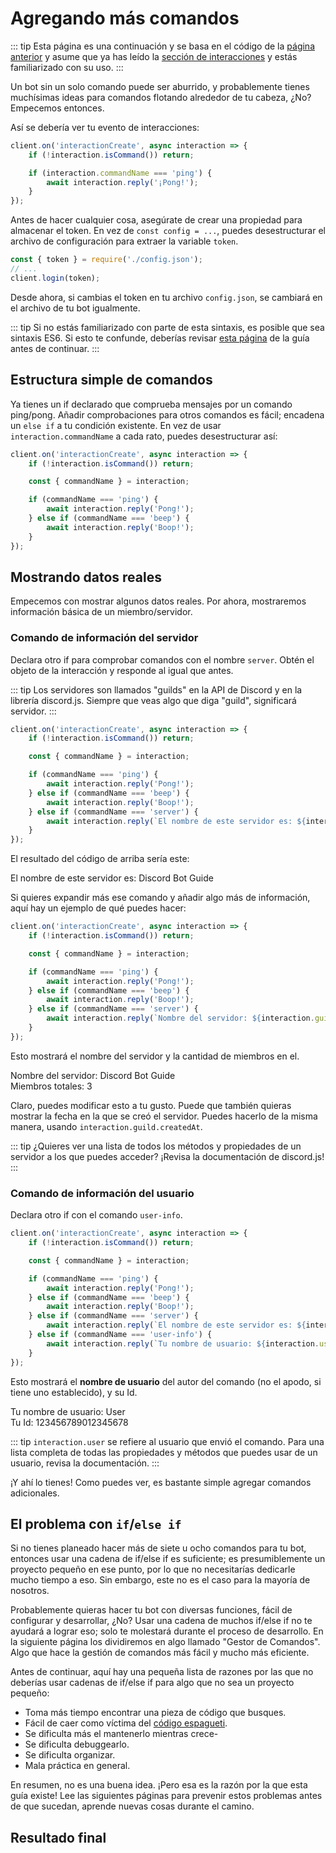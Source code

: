 # Agregando más comandos

::: tip
Esta página es una continuación y se basa en el código de la [página anterior](/creando-tu-bot/) y asume que ya has leído la [sección de interacciones](/interacciones/respondiendo-a-comandos-de-barra.md) y estás familiarizado con su uso.
:::

Un bot sin un solo comando puede ser aburrido, y probablemente tienes muchísimas ideas para comandos flotando alrededor de tu cabeza, ¿No? Empecemos entonces. 

Así se debería ver tu evento de interacciones:

```js
client.on('interactionCreate', async interaction => {
	if (!interaction.isCommand()) return;

	if (interaction.commandName === 'ping') {
		await interaction.reply('¡Pong!');
	}
});
```

Antes de hacer cualquier cosa, asegúrate de crear una propiedad para almacenar el token. En vez de `const config = ...`, puedes desestructurar el archivo de configuración para extraer la variable `token`.

```js {1,3}
const { token } = require('./config.json');
// ...
client.login(token);
```

Desde ahora, si cambias el token en tu archivo `config.json`, se cambiará en el archivo de tu bot igualmente.

::: tip
Si no estás familiarizado con parte de esta sintaxis, es posible que sea sintaxis ES6. Si esto te confunde, deberías revisar [esta página](/informacion-adicional/sintaxis-ES6.html) de la guía antes de continuar.
:::

## Estructura simple de comandos

Ya tienes un if declarado que comprueba mensajes por un comando ping/pong. Añadir comprobaciones para otros comandos es fácil; encadena un `else if` a tu condición existente. En vez de usar `interaction.commandName` a cada rato, puedes desestructurar así:

```js {2-10}
client.on('interactionCreate', async interaction => {
	if (!interaction.isCommand()) return;

	const { commandName } = interaction;

	if (commandName === 'ping') {
		await interaction.reply('Pong!');
	} else if (commandName === 'beep') {
		await interaction.reply('Boop!');
	}
});
```

## Mostrando datos reales

Empecemos con mostrar algunos datos reales. Por ahora, mostraremos información básica de un miembro/servidor.

### Comando de información del servidor

Declara otro if para comprobar comandos con el nombre `server`. Obtén el objeto de la interacción y responde al igual que antes.

::: tip
Los servidores son llamados "guilds" en la API de Discord y en la librería discord.js. Siempre que veas algo que diga "guild", significará servidor.
:::

```js {10-12}
client.on('interactionCreate', async interaction => {
	if (!interaction.isCommand()) return;

	const { commandName } = interaction;

	if (commandName === 'ping') {
		await interaction.reply('Pong!');
	} else if (commandName === 'beep') {
		await interaction.reply('Boop!');
	} else if (commandName === 'server') {
		await interaction.reply(`El nombre de este servidor es: ${interaction.guild.name}`);
	}
});
```

El resultado del código de arriba sería este:

<DiscordMessages>
	<DiscordMessage profile="bot">
		<template #interactions>
			<DiscordInteraction profile="user" :command="true">server</DiscordInteraction>
		</template>
		El nombre de este servidor es: Discord Bot Guide
	</DiscordMessage>
</DiscordMessages>

Si quieres expandir más ese comando y añadir algo más de información, aquí hay un ejemplo de qué puedes hacer:

```js {10-12}
client.on('interactionCreate', async interaction => {
	if (!interaction.isCommand()) return;

	const { commandName } = interaction;

	if (commandName === 'ping') {
		await interaction.reply('Pong!');
	} else if (commandName === 'beep') {
		await interaction.reply('Boop!');
	} else if (commandName === 'server') {
		await interaction.reply(`Nombre del servidor: ${interaction.guild.name}\nMiembros totales: ${interaction.guild.memberCount}`);
	}
});
```

Esto mostrará el nombre del servidor y la cantidad de miembros en el.

<DiscordMessages>
	<DiscordMessage profile="bot">
		<template #interactions>
			<DiscordInteraction profile="user" :command="true">server</DiscordInteraction>
		</template>
		Nombre del servidor: Discord Bot Guide<br>
		Miembros totales: 3
	</DiscordMessage>
</DiscordMessages>

Claro, puedes modificar esto a tu gusto. Puede que también quieras mostrar la fecha en la que se creó el servidor. Puedes hacerlo de la misma manera, usando `interaction.guild.createdAt`.

::: tip
¿Quieres ver una lista de todos los métodos y propiedades de un servidor a los que puedes acceder? ¡Revisa la <DocsLink path="class/Guild">documentación de discord.js</DocsLink>!
:::

### Comando de información del usuario

Declara otro if con el comando `user-info`.

<!-- eslint-skip -->

```js {12-14}
client.on('interactionCreate', async interaction => {
	if (!interaction.isCommand()) return;

	const { commandName } = interaction;

	if (commandName === 'ping') {
		await interaction.reply('Pong!');
	} else if (commandName === 'beep') {
		await interaction.reply('Boop!');
	} else if (commandName === 'server') {
		await interaction.reply(`El nombre de este servidor es: ${interaction.guild.name}}`);
	} else if (commandName === 'user-info') {
		await interaction.reply(`Tu nombre de usuario: ${interaction.user.username}\nTu Id: ${interaction.user.id}`);
	}
});
```

Esto mostrará el **nombre de usuario** del autor del comando (no el apodo, si tiene uno establecido), y su Id.

<DiscordMessages>
	<DiscordMessage profile="bot">
		<template #interactions>
			<DiscordInteraction profile="user" :command="true">user-info</DiscordInteraction>
		</template>
		Tu nombre de usuario: User <br>
		Tu Id: 123456789012345678
	</DiscordMessage>
</DiscordMessages>

::: tip
`interaction.user` se refiere al usuario que envió el comando. Para una lista completa de todas las propiedades y métodos que puedes usar de un usuario, revisa <DocsLink path="class/User">la documentación</DocsLink>.
:::

¡Y ahí lo tienes! Como puedes ver, es bastante simple agregar comandos adicionales.

## El problema con `if`/`else if`

Si no tienes planeado hacer más de siete u ocho comandos para tu bot, entonces usar una cadena de if/else if es suficiente; es presumiblemente un proyecto pequeño en ese punto, por lo que no necesitarías dedicarle mucho tiempo a eso. Sin embargo, este no es el caso para la mayoría de nosotros.

Probablemente quieras hacer tu bot con diversas funciones, fácil de configurar y desarrollar, ¿No? Usar una cadena de muchos if/else if no te ayudará a lograr eso; solo te molestará durante el proceso de desarrollo. En la siguiente página los dividiremos en algo llamado "Gestor de Comandos". Algo que hace la gestión de comandos más fácil y mucho más eficiente.

Antes de continuar, aquí hay una pequeña lista de razones por las que no deberías usar cadenas de if/else if para algo que no sea un proyecto pequeño:

* Toma más tiempo encontrar una pieza de código que busques.
* Fácil de caer como víctima del [código espagueti](https://es.wikipedia.org/wiki/Código_espagueti).
* Se dificulta más el mantenerlo mientras crece-
* Se dificulta debuggearlo.
* Se dificulta organizar.
* Mala práctica en general.

En resumen, no es una buena idea. ¡Pero esa es la razón por la que esta guía existe! Lee las siguientes páginas para prevenir estos problemas antes de que sucedan, aprende nuevas cosas durante el camino.

## Resultado final

<ResultingCode />
